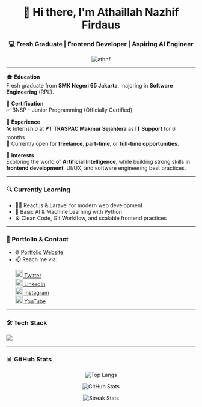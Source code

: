 <h1 align="center">👋 Hi there, I'm Athaillah Nazhif Firdaus</h1>
<h3 align="center">💻 Fresh Graduate | Frontend Developer | Aspiring AI Engineer</h3>

<p align="center">
  <img src="https://komarev.com/ghpvc/?username=athnf&label=Profile%20views&color=0e75b6&style=flat" alt="athnf" />
</p>

---

🎓 **Education**  
Fresh graduate from **SMK Negeri 65 Jakarta**, majoring in **Software Engineering** (RPL).

📜 **Certification**  
✅ BNSP - Junior Programming (Officially Certified)

💼 **Experience**  
🛠 Internship at **PT TRASPAC Makmur Sejahtera** as **IT Support** for 6 months.  
🚀 Currently open for **freelance**, **part-time**, or **full-time opportunities**.

🧠 **Interests**  
Exploring the world of **Artificial Intelligence**, while building strong skills in **frontend development**, UI/UX, and software engineering best practices.

---

<h3>🔍 Currently Learning</h3>

- 🧑‍💻 React.js & Laravel for modern web development
- 🤖 Basic AI & Machine Learning with Python
- ⚙️ Clean Code, Git Workflow, and scalable frontend practices

---

<h3>📌 Portfolio & Contact</h3>

- 🌐 [Portfolio Website](https://portofolio-two-lime.vercel.app/)
- 📫 Reach me via:
  <p align="left">
    <a href="https://twitter.com/nazhiffirdaus" target="_blank"><img src="https://cdn.jsdelivr.net/npm/simple-icons@v3/icons/twitter.svg" height="20" width="20" /> Twitter</a><br>
    <a href="https://www.linkedin.com/in/athaillah-nazhif-firdaus-750aa027b/" target="_blank"><img src="https://cdn.jsdelivr.net/npm/simple-icons@v3/icons/linkedin.svg" height="20" width="20" /> LinkedIn</a><br>
    <a href="https://instagram.com/athnf._" target="_blank"><img src="https://cdn.jsdelivr.net/npm/simple-icons@v3/icons/instagram.svg" height="20" width="20" /> Instagram</a><br>
    <a href="https://www.youtube.com/c/justprz" target="_blank"><img src="https://cdn.jsdelivr.net/npm/simple-icons@v3/icons/youtube.svg" height="20" width="20" /> YouTube</a>
  </p>

---

<h3>🛠️ Tech Stack</h3>

<p align="left">
  <img src="https://skillicons.dev/icons?i=react,laravel,js,php,tailwind,html,css,python,cpp,nodejs,mysql,mongodb,git,figma,arduino,linux" />
</p>

---

<h3>📊 GitHub Stats</h3>

<p align="center">
  <img src="https://github-readme-stats.vercel.app/api/top-langs/?username=athnf&layout=compact&langs_count=8&theme=radical" alt="Top Langs" />
</p>
<p align="center">
  <img src="https://github-readme-stats.vercel.app/api?username=athnf&show_icons=true&theme=radical" alt="GitHub Stats" />
</p>
<p align="center">
  <img src="https://github-readme-streak-stats.herokuapp.com/?user=athnf&theme=radical" alt="Streak Stats" />
</p>
